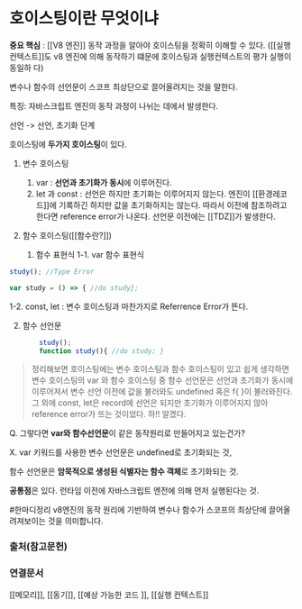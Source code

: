 
# 호이스팅이란 무엇이냐

**중요 핵심** : [[V8 엔진]] 동작 과정을 알아야 호이스팅을 정확히 이해할 수 있다. ([[실행 컨텍스트]]도 v8 엔진에 의해 동작하기 떄문에 호이스팅과 실행컨텍스트의 평가 실행이 동일하
다)

변수나 함수의 선언문이 스코프 최상단으로 끌어올려지는 것을 말한다.


특징: 자바스크립트 엔진의 동작 과정이 나뉘는 데에서 발생한다.



선언 -> 선언, 초기화 단계 


호이스팅에 **두가지 호이스팅**이 있다.

1. 변수 호이스팅
	1. var : **선언과 초기화가 동시**에 이루어진다.
	2. let 과 const : 선언은 하지만 초기화는 이루어지지 않는다. 엔진이 [[환경레코드]]에 기록하긴 하지만 값을 초기화하지는 않는다. 따라서 이전에 참조하려고 한다면 reference error가 나온다. 선언문 이전에는 [[TDZ]]가 발생한다.

2. 함수 호이스팅([[함수란?]])
	
	1. 함수 표현식
	1-1. var 함수 표현식   
```js
study(); //Type Error 

var study = () => { //do study};
```
1-2. const, let : 변수 호이스팅과 마찬가지로 Referrence Error가 뜬다. 

2. 함수 선언문
	```js
		study(); 
		function study(){ //do study; }
	```


>정리해보면 호이스팅에는 변수 호이스팅과 함수 호이스팅이 있고 쉽게 생각하면 변수 호이스팅의 var 와 함수 호이스팅 중 함수 선언문은 선언과 초기화가 동시에 이루어져서 변수 선언 이전에 값을 불러와도 undefined 혹은 f{ }이 불러와진다. 그 외에 const, let은 record에 선언은 되지만 초기화가 이루어지지 않아 reference error가 뜨는 것이었다. 하!! 알겠다.


Q. 그렇다면 **var와 함수선언문**이 같은 동작원리로 만들어지고 있는건가? 

X. var 키워드를 사용한 변수 선언문은 undefined로 초기화되는 것, 

함수 선언문은 **암묵적으로 생성된 식별자는 함수 객체**로 초기화되는 것. 

**공통점**은 있다. 런타임 이전에 자바스크립트 엔전에 의해 먼저 실행된다는 것. 

#한마디정리 v8엔진의 동작 원리에 기반하여 변수나 함수가 스코프의 최상단에 끌어올려져보이는 것을 의미합니다. 

### 출처(참고문헌)
### 연결문서
[[메모리]], [[동기]], [[예상 가능한 코드 ]], [[실행 컨텍스트]]


